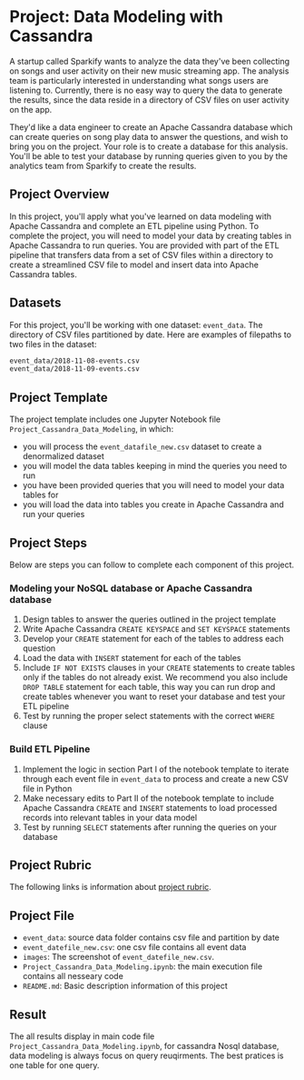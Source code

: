 # Project: Data Modeling with Cassandra

A startup called Sparkify wants to analyze the data they've been collecting on songs and user activity on their new music streaming app. The analysis team is particularly interested in understanding what songs users are listening to. Currently, there is no easy way to query the data to generate the results, since the data reside in a directory of CSV files on user activity on the app.

They'd like a data engineer to create an Apache Cassandra database which can create queries on song play data to answer the questions, and wish to bring you on the project. Your role is to create a database for this analysis. You'll be able to test your database by running queries given to you by the analytics team from Sparkify to create the results.

## Project Overview

In this project, you'll apply what you've learned on data modeling with Apache Cassandra and complete an ETL pipeline using Python. To complete the project, you will need to model your data by creating tables in Apache Cassandra to run queries. You are provided with part of the ETL pipeline that transfers data from a set of CSV files within a directory to create a streamlined CSV file to model and insert data into Apache Cassandra tables.

## Datasets

For this project, you'll be working with one dataset: `event_data`. The directory of CSV files partitioned by date. Here are examples of filepaths to two files in the dataset:

```txt
event_data/2018-11-08-events.csv
event_data/2018-11-09-events.csv
```

## Project Template

The project template includes one Jupyter Notebook file `Project_Cassandra_Data_Modeling`, in which:

- you will process the `event_datafile_new.csv` dataset to create a denormalized dataset
- you will model the data tables keeping in mind the queries you need to run
- you have been provided queries that you will need to model your data tables for
- you will load the data into tables you create in Apache Cassandra and run your queries

## Project Steps

Below are steps you can follow to complete each component of this project.

### Modeling your NoSQL database or Apache Cassandra database

1. Design tables to answer the queries outlined in the project template
2. Write Apache Cassandra `CREATE KEYSPACE` and `SET KEYSPACE` statements
3. Develop your `CREATE` statement for each of the tables to address each question
4. Load the data with `INSERT` statement for each of the tables
5. Include `IF NOT EXISTS` clauses in your `CREATE` statements to create tables only if the tables do not already exist. We recommend you also include `DROP TABLE` statement for each table, this way you can run drop and create tables whenever you want to reset your database and test your ETL pipeline
6. Test by running the proper select statements with the correct `WHERE` clause

### Build ETL Pipeline

1. Implement the logic in section Part I of the notebook template to iterate through each event file in `event_data` to process and create a new CSV file in Python
2. Make necessary edits to Part II of the notebook template to include Apache Cassandra `CREATE` and `INSERT` statements to load processed records into relevant tables in your data model
3. Test by running `SELECT` statements after running the queries on your database

## Project Rubric

The following links is information about [project rubric](https://review.udacity.com/#!/rubrics/2475/view).

## Project File

* `event_data`: source data folder contains  csv file and partition by date
* `event_datefile_new.csv`: one csv file contains all event data
* `images`: The screenshot of `event_datefile_new.csv`.
* `Project_Cassandra_Data_Modeling.ipynb`: the main execution file contains all nesseary code
* `README.md`: Basic description information of this project



## Result

The all results display in main code file `Project_Cassandra_Data_Modeling.ipynb`, for cassandra Nosql database, data modeling is always focus on query reuqirments. The best pratices is one table for one query.

 



